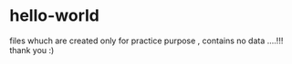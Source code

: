 # hello-world

files whuch are created only for practice  purpose , contains no data ....!!!
thank you :)
